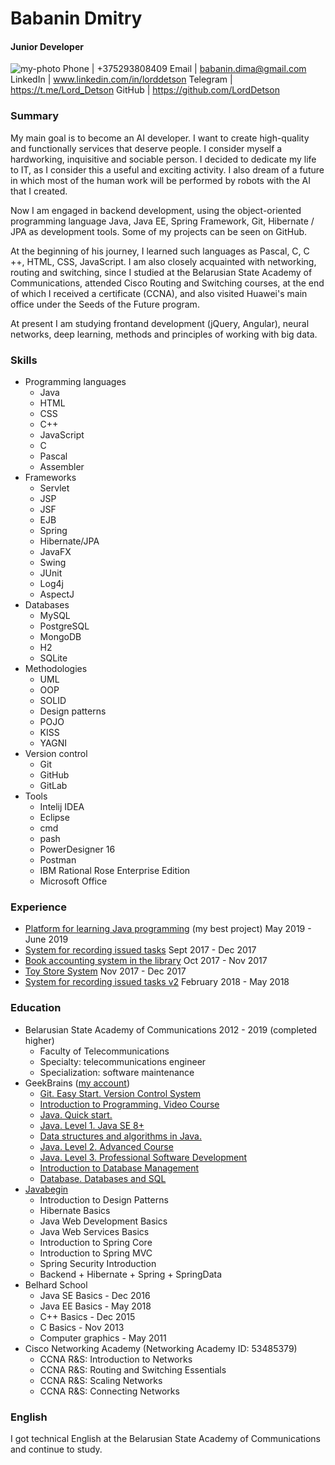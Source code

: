 # Babanin Dmitry
#### Junior Developer
![my-photo](https://i.ibb.co/q7DFCNb/my-photo.png)
Phone | +375293808409
Email | babanin.dima@gmail.com
LinkedIn | www.linkedin.com/in/lorddetson
Telegram | https://t.me/Lord_Detson
GitHub | https://github.com/LordDetson

### Summary
My main goal is to become an AI developer. I want to create high-quality and functionally services that deserve people. I consider myself a hardworking, inquisitive and sociable person. I decided to dedicate my life to IT, as I consider this a useful and exciting activity. I also dream of a future in which most of the human work will be performed by robots with the AI that I created.

Now I am engaged in backend development, using the object-oriented programming language Java, Java EE, Spring Framework, Git, Hibernate / JPA as development tools. Some of my projects can be seen on GitHub.

At the beginning of his journey, I learned such languages ​​as Pascal, C, C ++, HTML, CSS, JavaScript. I am also closely acquainted with networking, routing and switching, since I studied at the Belarusian State Academy of Communications, attended Cisco Routing and Switching courses, at the end of which I received a certificate (CCNA), and also visited Huawei's main office under the Seeds of the Future program. 

At present I am studying frontand development (jQuery, Angular), neural networks, deep learning, methods and principles of working with big data.

### Skills
* Programming languages
  * Java
  * HTML
  * CSS
  * C++
  * JavaScript
  * C
  * Pascal
  * Assembler
* Frameworks
  * Servlet
  * JSP
  * JSF
  * EJB
  * Spring
  * Hibernate/JPA
  * JavaFX
  * Swing
  * JUnit
  * Log4j
  * AspectJ
* Databases
  * MySQL
  * PostgreSQL
  * MongoDB
  * H2
  * SQLite
* Methodologies
  * UML
  * OOP
  * SOLID
  * Design patterns
  * POJO
  * KISS
  * YAGNI
* Version control
  * Git
  *	GitHub
  * GitLab
* Tools
  * Intelij IDEA
  * Eclipse
  * cmd
  * pash
  * PowerDesigner 16
  * Postman
  * IBM Rational Rose Enterprise Edition
  * Microsoft Office

### Experience
* [Platform for learning Java programming](https://github.com/LordDetson/Platform-for-learning-programming-in-Java) (my best project) May 2019 - June 2019
* [System for recording issued tasks](https://github.com/LordDetson/TaskWorkbench) Sept 2017 - Dec 2017
* [Book accounting system in the library](https://github.com/LordDetson/Library) Oct 2017 - Nov 2017
* [Toy Store System](https://github.com/LordDetson/Toyshop) Nov 2017 - Dec 2017
* [System for recording issued tasks v2](https://github.com/LordDetson/TaskWorkbench-v2) February 2018 - May 2018

### Education
* Belarusian State Academy of Communications 2012 - 2019 (completed higher)
  * Faculty of Telecommunications
  * Specialty: telecommunications engineer
  * Specialization: software maintenance
* GeekBrains ([my account](https://geekbrains.ru/users/3307006))
  * [Git. Easy Start. Version Control System](https://geekbrains.ru/certificates/543823.en)
  * [Introduction to Programming. Video Course](https://geekbrains.ru/certificates/543984.en)
  * [Java. Quick start.](https://geekbrains.ru/certificates/544193.en)
  * [Java. Level 1. Java SE 8+](https://geekbrains.ru/certificates/558243.en)
  * [Data structures and algorithms in Java.](https://geekbrains.ru/certificates/578696.en)
  * [Java. Level 2. Advanced Course](https://geekbrains.ru/certificates/578409.en)
  * [Java. Level 3. Professional Software Development](https://geekbrains.ru/certificates/596357.en)
  * [Introduction to Database Management](https://geekbrains.ru/certificates/614189.en)
  * [Database. Databases and SQL](https://geekbrains.ru/certificates/649503.en)
* [Javabegin](https://javabegin.ru)
  * Introduction to Design Patterns
  * Hibernate Basics
  * Java Web Development Basics
  * Java Web Services Basics
  * Introduction to Spring Core
  * Introduction to Spring MVC
  * Spring Security Introduction
  * Backend + Hibernate + Spring + SpringData
* Belhard School
  * Java SE Basics - Dec 2016
  * Java EE Basics - May 2018
  * C++ Basics - Dec 2015
  * C Basics - Nov 2013
  * Computer graphics - May 2011
* Cisco Networking Academy (Networking Academy ID: 53485379)
  * CCNA R&S: Introduction to Networks
  * CCNA R&S: Routing and Switching Essentials
  * CCNA R&S: Scaling Networks
  * CCNA R&S: Connecting Networks
  
### English
I got technical English at the Belarusian State Academy of Communications and continue to study.